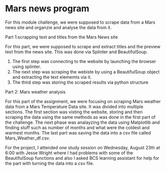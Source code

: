 # Mars news program 

For this module challenge, we were supposed to scrape data from a Mars news site and organzie and analyse the data from it. 

Part 1:scrapping text and titles from the Mars News site 

For this part, we were supposed to scrape and extract titles and the preview text from the news site. 
This was done via Splinter and BeautifulSoup. 
1. The first step was connecting to the website by launching the browser using splinter. 
2. The next step was scraping the webiste by using a BeautifulSoup object and extracting the text elememts via it.
3. The third step was storing the scraped results via python structure 

Part 2: Mars weather analysis 

For this part of the assignment, we were focusing on scraping Mars weather data from a Mars Temperature Data site. 
It was divided into multiple sections. The first section was visting the website, storing and then scraping the data using the same methods as was done in the first part of the challenge. The next phase was analayzing the data using Matplotlib and finding stuff such as number of months and what were the coldest and warmest months. The last part was saving the data into a csv file called Mars_Weather_df.csv. 

For the project, I attended one study session on Wednesday, August 23th at 6:00 with Jesse Wright where I had problems with some of the BeautifulSoup functions and also I asked BCS learning assistant for help for the part with turning the data into a csv file.  
